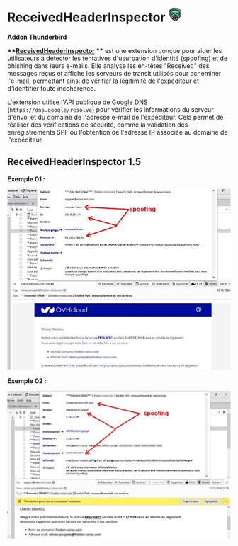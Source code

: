 # ReceivedHeaderInspector ![alt text](https://github.com/PoujadeOlivier/ReceivedHeaderInspector/blob/main/src/images/bouclier-32px.png)
<b>Addon Thunderbird</b>

<b>**[ReceivedHeaderInspector](https://addons.thunderbird.net/fr/thunderbird/addon/receivedheaderinspector/) **</b> est une extension conçue pour aider les utilisateurs à détecter les tentatives d'usurpation d'identité (spoofing) et de phishing dans leurs e-mails. Elle analyse les en-têtes "Received" des messages reçus et affiche les serveurs de transit utilisés pour acheminer l'e-mail, permettant ainsi de vérifier la légitimité de l'expéditeur et d'identifier toute incohérence.

L'extension utilise l'API publique de Google DNS (`https://dns.google/resolve`) pour vérifier les informations du serveur d'envoi et du domaine de l'adresse e-mail de l'expéditeur. Cela permet de réaliser des vérifications de sécurité, comme la validation des enregistrements SPF ou l'obtention de l'adresse IP associée au domaine de l'expéditeur.

## ReceivedHeaderInspector 1.5

<b>Exemple 01 :</b>

![alt text](https://github.com/PoujadeOlivier/ReceivedHeaderInspector/blob/main/Ressources/ExempleSpoofing01.jpg)

<b>Exemple 02 :</b>

![alt text](https://github.com/PoujadeOlivier/ReceivedHeaderInspector/blob/main/Ressources/ExempleSpoofing02.jpg)

